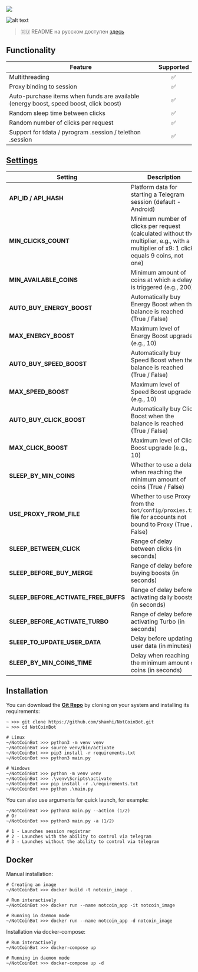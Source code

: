 [<img src="https://img.shields.io/badge/Telegram-%40Me-orange">](https://t.me/sho6ot)

![alt text](https://i.imgur.com/PDYwSJ9.png)

> 🇷🇺 README на русском доступен [здесь](README.md)

## Functionality  
| Feature                                                                               | Supported |
|---------------------------------------------------------------------------------------|:---------:|
| Multithreading                                                                        |     ✅     |
| Proxy binding to session                                                              |     ✅     |
| Auto-purchase items when funds are available (energy boost, speed boost, click boost) |     ✅     |
| Random sleep time between clicks                                                      |     ✅     |
| Random number of clicks per request                                                   |     ✅     |
| Support for tdata / pyrogram .session / telethon .session                             |     ✅     |


## [Settings](https://github.com/shamhi/NotCoinBot/blob/main/bot/config/config.py)
| Setting                              | Description                                                                                                                              |
|--------------------------------------|------------------------------------------------------------------------------------------------------------------------------------------|
| **API_ID / API_HASH**                | Platform data for starting a Telegram session (default - Android)                                                                        |
| **MIN_CLICKS_COUNT**                 | Minimum number of clicks per request (calculated without the multiplier, e.g., with a multiplier of x9: 1 click equals 9 coins, not one) |
| **MIN_AVAILABLE_COINS**              | Minimum amount of coins at which a delay is triggered (e.g., 200)                                                                        |
| **AUTO_BUY_ENERGY_BOOST**            | Automatically buy Energy Boost when the balance is reached (True / False)                                                                |
| **MAX_ENERGY_BOOST**                 | Maximum level of Energy Boost upgrade (e.g., 10)                                                                                         |
| **AUTO_BUY_SPEED_BOOST**             | Automatically buy Speed Boost when the balance is reached (True / False)                                                                 |
| **MAX_SPEED_BOOST**                  | Maximum level of Speed Boost upgrade (e.g., 10)                                                                                          |
| **AUTO_BUY_CLICK_BOOST**             | Automatically buy Click Boost when the balance is reached (True / False)                                                                 |
| **MAX_CLICK_BOOST**                  | Maximum level of Click Boost upgrade (e.g., 10)                                                                                          |
| **SLEEP_BY_MIN_COINS**               | Whether to use a delay when reaching the minimum amount of coins (True / False)                                                          |
| **USE_PROXY_FROM_FILE**              | Whether to use Proxy from the `bot/config/proxies.txt` file for accounts not bound to Proxy (True / False)                               |
| **SLEEP_BETWEEN_CLICK**              | Range of delay between clicks (in seconds)                                                                                               |
| **SLEEP_BEFORE_BUY_MERGE**           | Range of delay before buying boosts (in seconds)                                                                                         |
| **SLEEP_BEFORE_ACTIVATE_FREE_BUFFS** | Range of delay before activating daily boosts (in seconds)                                                                               |
| **SLEEP_BEFORE_ACTIVATE_TURBO**      | Range of delay before activating Turbo (in seconds)                                                                                      |
| **SLEEP_TO_UPDATE_USER_DATA**        | Delay before updating user data (in minutes)                                                                                             |
| **SLEEP_BY_MIN_COINS_TIME**          | Delay when reaching the minimum amount of coins (in seconds)                                                                             |

## Installation
You can download the [**Git Repo**](https://github.com/shamhi/NotCoinBot) by cloning on your system and installing its requirements:
```
~ >>> git clone https://github.com/shamhi/NotCoinBot.git 
~ >>> cd NotCoinBot

# Linux
~/NotCoinBot >>> python3 -m venv venv
~/NotCoinBot >>> source venv/bin/activate
~/NotCoinBot >>> pip3 install -r requirements.txt
~/NotCoinBot >>> python3 main.py

# Windows
~/NotCoinBot >>> python -m venv venv
~/NotCoinBot >>> .\venv\Scripts\activate
~/NotCoinBot >>> pip install -r .\requirements.txt
~/NotCoinBot >>> python .\main.py
```

You can also use arguments for quick launch, for example:
```
~/NotCoinBot >>> python3 main.py --action (1/2)
# Or
~/NotCoinBot >>> python3 main.py -a (1/2)

# 1 - Launches session registrar
# 2 - Launches with the ability to control via telegram
# 3 - Launches without the ability to control via telegram
```

## Docker
Manual installation:
```shell
# Creating an image
~/NotCoinBot >>> docker build -t notcoin_image .

# Run interactively
~/NotCoinBot >>> docker run --name notcoin_app -it notcoin_image

# Running in daemon mode
~/NotCoinBot >>> docker run --name notcoin_app -d notcoin_image
```

Installation via docker-compose:
```shell
# Run interactively
~/NotCoinBot >>> docker-compose up

# Running in daemon mode
~/NotCoinBot >>> docker-compose up -d
```
